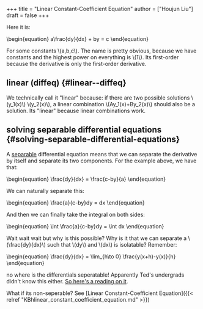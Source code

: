 +++
title = "Linear Constant-Coefficient Equation"
author = ["Houjun Liu"]
draft = false
+++

Here it is:

\begin{equation}
    a\frac{dy}{dx} + by = c
\end{equation}

For some constants \\(a,b,c\\). The name is pretty obvious, because we have constants and the highest power on everything is \\(1\\). Its first-order because the derivative is only the first-order derivative.


## linear (diffeq) {#linear--diffeq}

We technically call it "linear" because: if there are two possible solutions \\(y\_1(x)\\) \\(y\_2(x)\\), a linear combination \\(Ay\_1(x)+By\_2(x)\\) should also be a solution. Its "linear" because linear combinations work.


## solving separable differential equations {#solving-separable-differential-equations}

A [separable](#solving-separable-differential-equations) differential equation means that we can separate the derivative by itself and separate its two components. For the example above, we have that:

\begin{equation}
    \frac{dy}{dx} = \frac{c-by}{a}
\end{equation}

We can naturally separate this:

\begin{equation}
    \frac{a}{c-by}dy = dx
\end{equation}

And then we can finally take the integral on both sides:

\begin{equation}
    \int \frac{a}{c-by}dy = \int dx
\end{equation}

Wait wait wait but why is this possible? Why is it that we can separate a \\(\frac{dy}{dx}\\) such that \\(dy\\) and \\(dx\\) is isolatable? Remember:

\begin{equation}
    \frac{dy}{dx} = \lim\_{h\to 0} \frac{y(x+h)-y(x)}{h}
\end{equation}

no where is the differentials seperatable! Apparently Ted's undergrads didn't know this either. [So here's a reading on it](https://drive.google.com/file/d/1GWSagIMjXI0Awwy6wlQqsBm6c8tnCqcg/view?pli=1).

What if its non-seperable? See [Linear Constant-Coefficient Equation]({{< relref "KBhlinear_constant_coefficient_equation.md" >}})